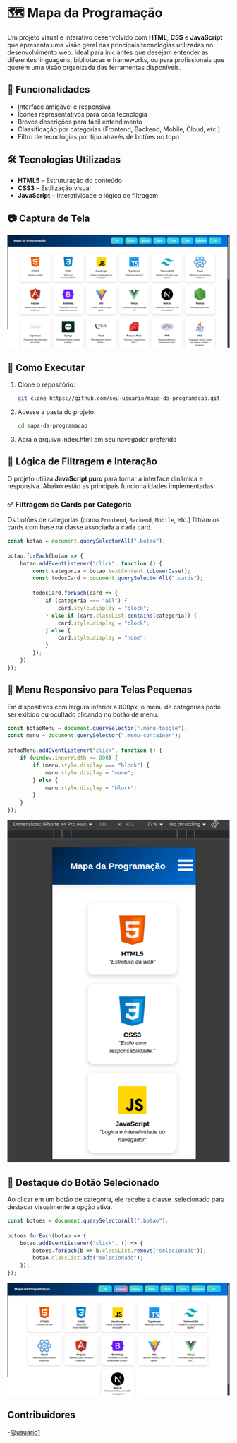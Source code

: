 # 🗺️ Mapa da Programação

Um projeto visual e interativo desenvolvido com **HTML**, **CSS** e **JavaScript** que apresenta uma visão geral das principais tecnologias utilizadas no desenvolvimento web. Ideal para iniciantes que desejam entender as diferentes linguagens, bibliotecas e frameworks, ou para profissionais que querem uma visão organizada das ferramentas disponíveis.

## 📌 Funcionalidades

- Interface amigável e responsiva
- Ícones representativos para cada tecnologia
- Breves descrições para fácil entendimento
- Classificação por categorias (Frontend, Backend, Mobile, Cloud, etc.)
- Filtro de tecnologias por tipo através de botões no topo

## 🛠️ Tecnologias Utilizadas

- **HTML5** – Estruturação do conteúdo
- **CSS3** – Estilização visual
- **JavaScript** – Interatividade e lógica de filtragem

## 📷 Captura de Tela

![Mapa da Programação](./img/print.png)

## 🚀 Como Executar

1. Clone o repositório:
   ```bash
   git clone https://github.com/seu-usuario/mapa-da-programacao.git
   ```
2. Acesse a pasta do projeto:
    ``` bash
    cd mapa-da-programacao
    ```
3. Abra o arquivo index.html em seu navegador preferido 


## 🎯 Lógica de Filtragem e Interação

O projeto utiliza **JavaScript puro** para tornar a interface dinâmica e responsiva. Abaixo estão as principais funcionalidades implementadas:

### ✅ Filtragem de Cards por Categoria

Os botões de categorias (como `Frontend`, `Backend`, `Mobile`, etc.) filtram os cards com base na classe associada a cada card.

```js
const botao = document.querySelectorAll(".botao");

botao.forEach(botao => {
    botao.addEventListener("click", function () {
        const categoria = botao.textContent.toLowerCase();
        const todosCard = document.querySelectorAll(".cards");

        todosCard.forEach(card => {
            if (categoria === "all") {
                card.style.display = "block";
            } else if (card.classList.contains(categoria)) {
                card.style.display = "block";
            } else {
                card.style.display = "none";
            }
        });
    });
});
```

## 📱 Menu Responsivo para Telas Pequenas

Em dispositivos com largura inferior a 800px, o menu de categorias pode ser exibido ou ocultado clicando no botão de menu.
``` js 
const botaoMenu = document.querySelector(".menu-toogle");
const menu = document.querySelector(".menu-container");

botaoMenu.addEventListener("click", function () {
    if (window.innerWidth <= 800) {
        if (menu.style.display === "block") {
            menu.style.display = "none";
        } else {
            menu.style.display = "block";
        }
    }
});
```

![alt text](image-1.png)


## 🎨 Destaque do Botão Selecionado
Ao clicar em um botão de categoria, ele recebe a classe .selecionado para destacar visualmente a opção ativa.
``` js
const botoes = document.querySelectorAll(".botao");

botoes.forEach(botao => {
    botao.addEventListener("click", () => {
        botoes.forEach(b => b.classList.remove("selecionado"));
        botao.classList.add("selecionado");
    });
});

```
![alt text](image.png)


## Contribuidores 

-[@usuario1]()
